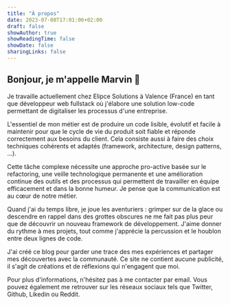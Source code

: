```yaml
---
title: "À propos"
date: 2023-07-08T17:01:06+02:00
draft: false
showAuthor: true
showReadingTime: false
showDate: false
sharingLinks: false
---
```

## Bonjour, je m'appelle Marvin 👋

Je travaille actuellement chez Elipce Solutions à Valence (France) en tant que développeur web fullstack où j'élabore une solution low-code permettant de digitaliser les processus d'une entreprise.

L'essentiel de mon métier est de produire un code lisible, évolutif et facile à maintenir pour que le cycle de vie du produit soit fiable et réponde correctement aux besoins du client. Cela consiste aussi à faire des choix techniques cohérents et adaptés (framework, architecture, design patterns, ...).
  
Cette tâche complexe nécessite une approche pro-active basée sur le refactoring, une veille technologique permanente et une amélioration continue des outils et des processus qui permettent de travailler en équipe efficacement et dans la bonne humeur. Je pense que la communication est au cœur de notre métier.

Quand j'ai du temps libre, je joue les aventuriers : grimper sur de la glace ou descendre en rappel dans des grottes obscures ne me fait pas plus peur que de découvrir un nouveau framework de développement. J'aime donner du rythme à mes projets, tout comme j'apprécie la percussion et le houblon entre deux lignes de code.

J'ai créé ce blog pour garder une trace des mes expériences et partager mes découvertes avec la communauté. Ce site ne contient aucune publicité, il s'agit de créations et de réflexions qui n'engagent que moi.

Pour plus d'informations, n'hésitez pas à me contacter par email. Vous pouvez également me retrouver sur les réseaux sociaux tels que Twitter, Github, Likedin ou Reddit.